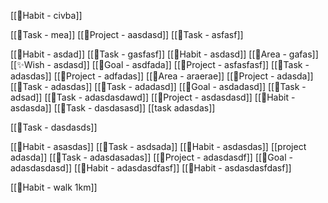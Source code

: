 [[🔄Habit - civba]]


[[📌Task - mea]]
[[🚀Project - aasdasd]]
[[📌Task - asfasf]]

[[🔄Habit - asdad]]
[[📌Task - gasfasf]]
[[🔄Habit - asdasd]]
[[🌱Area - gafas]]
[[✨Wish - asdasd]]
[[🎯Goal - asdfada]]
[[🚀Project - asfasfasf]]
[[📌Task - adasdas]]
[[🚀Project - adfadas]]
[[🌱Area - araerae]]
[[🚀Project - adasda]]
[[📌Task - adasdas]]
[[📌Task - adadasd]]
[[🎯Goal - asdadasd]]
[[📌Task - adsad]]
[[📌Task - adasdasdawd]]
[[🚀Project - asdasdasd]]
[[🔄Habit - asdasda]]
[[📌Task - dasdasasd]]
[[task adasdas]]

[[📌Task - dasdasds]]

[[🔄Habit - asasdas]]
[[📌Task - asdsada]]
[[🔄Habit - asdasdas]]
[[project adasda]]
[[📌Task - adasdasadas]]
[[🚀Project - adasdasdf]]
[[🎯Goal - adasdasdasd]]
[[🔄Habit - adasdasdfasf]]
[[🔄Habit - asdasdasfdasf]]

[[🔄Habit - walk 1km]]

